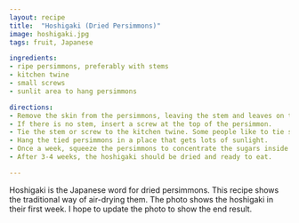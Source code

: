 ```yaml
---
layout: recipe
title:  "Hoshigaki (Dried Persimmons)"
image: hoshigaki.jpg
tags: fruit, Japanese

ingredients:
- ripe persimmons, preferably with stems
- kitchen twine
- small screws
- sunlit area to hang persimmons

directions:
- Remove the skin from the persimmons, leaving the stem and leaves on top.
- If there is no stem, insert a screw at the top of the persimmon.
- Tie the stem or screw to the kitchen twine. Some people like to tie several persimmons to one long piece of twine; others like to tie one or two persimmons to a shorter string. This will largely depend on the space available to hang.
- Hang the tied persimmons in a place that gets lots of sunlight.
- Once a week, squeeze the persimmons to concentrate the sugars inside the fruit.
- After 3-4 weeks, the hoshigaki should be dried and ready to eat.

---
```

Hoshigaki is the Japanese word for dried persimmons. This recipe shows the traditional way of air-drying them.
The photo shows the hoshigaki in their first week. I hope to update the photo to show the end result.
